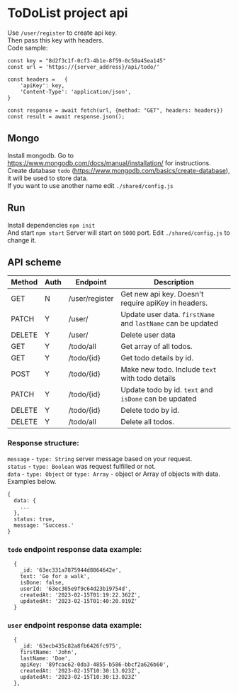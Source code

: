 # ToDoList project api
Use `/user/register` to create api key.\
Then pass this key with headers.\
Code sample:

``` 
const key = "8d2f3c1f-0cf3-4b1e-8f59-0c50a45ea145"
const url = 'https://{server_address}/api/todo/'

const headers =   {
    'apiKey': key,
    'Content-Type': 'application/json',
} 

const response = await fetch(url, {method: "GET", headers: headers})
const result = await response.json();
```

## Mongo
Install mongodb. Go to https://www.mongodb.com/docs/manual/installation/ for instructions.\
Create database `todo` (https://www.mongodb.com/basics/create-database), it will be used to store data.\
If you want to use another name edit `./shared/config.js`

## Run
Install dependencies `npm init`\
And start `npm start`
Server will start on `5000` port. Edit `./shared/config.js` to change it.

## API scheme
| Method | Auth | Endpoint       | Description                                                 |
|--------|------|----------------|-------------------------------------------------------------|
| GET    | N    | /user/register | Get new api key. Doesn't require apiKey in headers.         |
| PATCH  | Y    | /user/         | Update user data. `firstName` and `lastName` can be updated |
| DELETE | Y    | /user/         | Delete user data                                            |
| GET    | Y    | /todo/all      | Get array of all todos.                                     |
| GET    | Y    | /todo/{id}     | Get todo details by id.                                     |
| POST   | Y    | /todo/{id}     | Make new todo. Include `text` with todo details             |
| PATCH  | Y    | /todo/{id}     | Update todo by id. `text` and `isDone` can be updated       |
| DELETE | Y    | /todo/{id}     | Delete todo by id.                                          |
| DELETE | Y    | /todo/all      | Delete all todos.                                           |

### Response structure:
`message` - `type: String` server message based on your request.\
`status` - `type: Boolean` was request fulfilled or not.\
`data` - `type: Object` or `type: Array` - object or Array of objects with data. Examples below.

```
{
  data: {
    ...
  },
  status: true,
  message: 'Success.'
}
```

### `todo` endpoint response data example:

```  
  {
    _id: '63ec331a7875944d8864642e',      
    text: 'Go for a walk',
    isDone: false,
    userId: '63ec305e9f9c64d23b19754d',   
    createdAt: '2023-02-15T01:19:22.362Z',
    updatedAt: '2023-02-15T01:40:20.019Z'
  } 
```

### `user` endpoint response data example:

```  
  {
    _id: '63ecb435c82a8fb6426fc975',
    firstName: 'John',
    lastName: 'Doe',
    apiKey: '89fcac62-0da3-4855-b586-bbcf2a626b60',
    createdAt: '2023-02-15T10:30:13.023Z',
    updatedAt: '2023-02-15T10:30:13.023Z'
  },
```